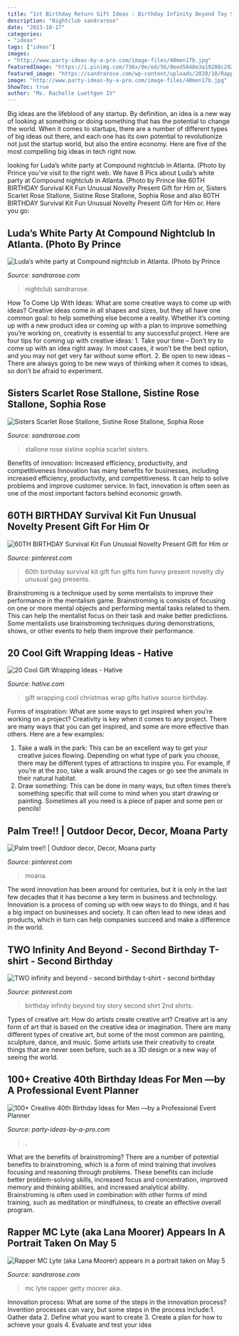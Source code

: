 ```yaml
---
title: "1st Birthday Return Gift Ideas : Birthday Infinity Beyond Toy Story Second Shirt 2nd Shirts"
description: "Nightclub sandrarose"
date: "2023-10-17"
categories:
- "ideas"
tags: ["ideas"]
images:
- "http://www.party-ideas-by-a-pro.com/image-files/40men17b.jpg"
featuredImage: "https://i.pinimg.com/736x/0e/ed/56/0eed5648e3a19208c2922140408ae79d.jpg"
featured_image: "https://sandrarose.com/wp-content/uploads/2020/10/Rapper-MC-Lyte-GettyImages-1217270169.jpg"
image: "http://www.party-ideas-by-a-pro.com/image-files/40men17b.jpg"
ShowToc: true
author: "Ms. Rachelle Luettgen IV"
---
```



Big ideas are the lifeblood of any startup. By definition, an idea is a new way of looking at something or doing something that has the potential to change the world. When it comes to startups, there are a number of different types of big ideas out there, and each one has its own potential to revolutionize not just the startup world, but also the entire economy. Here are five of the most compelling big ideas in tech right now.

	

		
looking for Luda’s white party at Compound nightclub in Atlanta. (Photo by Prince you've visit to the right web. We have 8 Pics about Luda’s white party at Compound nightclub in Atlanta. (Photo by Prince like 60TH BIRTHDAY Survival Kit Fun Unusual Novelty Present Gift for Him or, Sisters Scarlet Rose Stallone, Sistine Rose Stallone, Sophia Rose and also 60TH BIRTHDAY Survival Kit Fun Unusual Novelty Present Gift for Him or. Here you go:
		
    
## Luda’s White Party At Compound Nightclub In Atlanta. (Photo By Prince

<img loading=lazy src="http://sandrarose.com/wp-content/uploads/2019/09/PAW_5745-768x543.jpg" onerror="this.onerror=null;this.src='https://tse3.mm.bing.net/th?id=OIP.oNqvKNdPgWDGKQGfpq_C5AHaFP&amp;pid=15.1';" alt="Luda’s white party at Compound nightclub in Atlanta. (Photo by Prince">

_Source: sandrarose.com_

>nightclub sandrarose. 

	

How To Come Up With Ideas: What are some creative ways to come up with ideas?
Creative ideas come in all shapes and sizes, but they all have one common goal: to help something else become a reality. Whether it’s coming up with a new product idea or coming up with a plan to improve something you’re working on, creativity is essential to any successful project. Here are four tips for coming up with creative ideas: 1. Take your time – Don’t try to come up with an idea right away. In most cases, it won’t be the best option, and you may not get very far without some effort. 2. Be open to new ideas – There are always going to be new ways of thinking when it comes to ideas, so don’t be afraid to experiment. 
    
## Sisters Scarlet Rose Stallone, Sistine Rose Stallone, Sophia Rose

<img loading=lazy src="http://sandrarose.com/wp-content/uploads/2019/08/Scarlet-Rose-Stallone-Sistine-Rose-Stallone-Sophia-rose-stallone-wenn36841770.jpg" onerror="this.onerror=null;this.src='https://tse2.mm.bing.net/th?id=OIP.YSiJBvMW2KVj2Z-Jj2fjoQHaK8&amp;pid=15.1';" alt="Sisters Scarlet Rose Stallone, Sistine Rose Stallone, Sophia Rose">

_Source: sandrarose.com_

>stallone rose sistine sophia scarlet sisters. 

	

Benefits of innovation: Increased efficiency, productivity, and competitiveness
Innovation has many benefits for businesses, including increased efficiency, productivity, and competitiveness. It can help to solve problems and improve customer service. In fact, innovation is often seen as one of the most important factors behind economic growth.

    
## 60TH BIRTHDAY Survival Kit Fun Unusual Novelty Present Gift For Him Or

<img loading=lazy src="https://i.pinimg.com/736x/d4/18/28/d418288b4e3018149d172ff532bdf707.jpg" onerror="this.onerror=null;this.src='https://tse1.mm.bing.net/th?id=OIP.gm1RYmQm4MLSJiCike4cTQHaJ3&amp;pid=15.1';" alt="60TH BIRTHDAY Survival Kit Fun Unusual Novelty Present Gift for Him or">

_Source: pinterest.com_

>60th birthday survival kit gift fun gifts him funny present novelty diy unusual gag presents. 

	

Brainstroming is a technique used by some mentalists to improve their performance in the mentalism game. Brainstroming is consists of focusing on one or more mental objects and performing mental tasks related to them. This can help the mentalist focus on their task and make better predictions. Some mentalists use brainstroming techniques during demonstrations, shows, or other events to help them improve their performance.

    
## 20 Cool Gift Wrapping Ideas - Hative

<img loading=lazy src="https://hative.com/wp-content/uploads/2014/10/gift-wrapping-ideas/6-cool-gift-wrapping-ideas.jpg" onerror="this.onerror=null;this.src='https://tse1.mm.bing.net/th?id=OIP.ivXrF4FtlkXiWM2FG96I5gHaI0&amp;pid=15.1';" alt="20 Cool Gift Wrapping Ideas - Hative">

_Source: hative.com_

>gift wrapping cool christmas wrap gifts hative source birthday. 

	

Forms of inspiration: What are some ways to get inspired when you’re working on a project?
Creativity is key when it comes to any project. There are many ways that you can get inspired, and some are more effective than others. Here are a few examples: 
1. Take a walk in the park: This can be an excellent way to get your creative juices flowing. Depending on what type of park you choose, there may be different types of attractions to inspire you. For example, if you’re at the zoo, take a walk around the cages or go see the animals in their natural habitat. 
2. Draw something: This can be done in many ways, but often times there’s something specific that will come to mind when you start drawing or painting. Sometimes all you need is a piece of paper and some pen or pencils!

    
## Palm Tree!! | Outdoor Decor, Decor, Moana Party

<img loading=lazy src="https://i.pinimg.com/736x/0e/ed/56/0eed5648e3a19208c2922140408ae79d.jpg" onerror="this.onerror=null;this.src='https://tse4.mm.bing.net/th?id=OIP.V0LSKIAhbf-DBEJDypY7oQHaJ3&amp;pid=15.1';" alt="Palm tree!! | Outdoor decor, Decor, Moana party">

_Source: pinterest.com_

>moana. 

	

The word innovation has been around for centuries, but it is only in the last few decades that it has become a key term in business and technology. Innovation is a process of coming up with new ways to do things, and it has a big impact on businesses and society. It can often lead to new ideas and products, which in turn can help companies succeed and make a difference in the world.

    
## TWO Infinity And Beyond - Second Birthday T-shirt - Second Birthday

<img loading=lazy src="https://i.pinimg.com/736x/f8/54/4e/f8544e6a4fca0a5777d2bc13be69b45b.jpg" onerror="this.onerror=null;this.src='https://tse2.mm.bing.net/th?id=OIP.WvroPnRQ1zacn4nbTRuiDQHaJ4&amp;pid=15.1';" alt="TWO infinity and beyond - second birthday t-shirt - second birthday">

_Source: pinterest.com_

>birthday infinity beyond toy story second shirt 2nd shirts. 

	

Types of creative art: How do artists create creative art?
Creative art is any form of art that is based on the creative idea or imagination. There are many different types of creative art, but some of the most common are painting, sculpture, dance, and music. Some artists use their creativity to create things that are never seen before, such as a 3D design or a new way of seeing the world.

    
## 100+ Creative 40th Birthday Ideas For Men —by A Professional Event Planner

<img loading=lazy src="http://www.party-ideas-by-a-pro.com/image-files/40men17b.jpg" onerror="this.onerror=null;this.src='https://tse1.mm.bing.net/th?id=OIP.Vt5a5-phEjEu56J4C83rZQAAAA&amp;pid=15.1';" alt="100+ Creative 40th Birthday Ideas for Men —by a Professional Event Planner">

_Source: party-ideas-by-a-pro.com_

>. 

	

What are the benefits of brainstroming?
There are a number of potential benefits to brainstroming, which is a form of mind training that involves focusing and reasoning through problems. These benefits can include better problem-solving skills, increased focus and concentration, improved memory and thinking abilities, and increased analytical ability. Brainstroming is often used in combination with other forms of mind training, such as meditation or mindfulness, to create an effective overall program.

    
## Rapper MC Lyte (aka Lana Moorer) Appears In A Portrait Taken On May 5

<img loading=lazy src="https://sandrarose.com/wp-content/uploads/2020/10/Rapper-MC-Lyte-GettyImages-1217270169.jpg" onerror="this.onerror=null;this.src='https://tse4.mm.bing.net/th?id=OIP.t0wrZyno7c_EU9AnHY9nQAHaK7&amp;pid=15.1';" alt="Rapper MC Lyte (aka Lana Moorer) appears in a portrait taken on May 5">

_Source: sandrarose.com_

>mc lyte rapper getty moorer aka. 

	

Innovation process: What are some of the steps in the innovation process?
Invention processes can vary, but some steps in the process include:1. Gather data 2. Define what you want to create 3. Create a plan for how to achieve your goals 4. Evaluate and test your idea 
